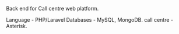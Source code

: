 Back end for Call centre web platform.

Language - PHP/Laravel
Databases - MySQL, MongoDB.
call centre - Asterisk.
